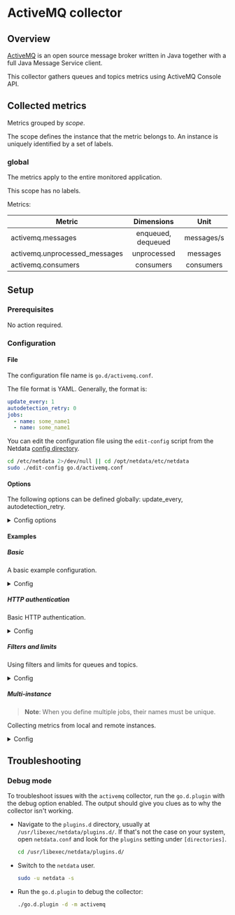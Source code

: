 # ActiveMQ collector

## Overview

[ActiveMQ](https://activemq.apache.org/) is an open source message broker written in Java together with a full Java Message Service client.

This collector gathers queues and topics metrics using ActiveMQ Console API.

## Collected metrics

Metrics grouped by *scope*.

The scope defines the instance that the metric belongs to. An instance is uniquely identified by a set of labels.

### global

The metrics apply to the entire monitored application.

This scope has no labels.

Metrics:

|            Metric             |     Dimensions     |    Unit    |
| ----------------------------- | :----------------: | :--------: |
| activemq.messages             | enqueued, dequeued | messages/s |
| activemq.unprocessed_messages |    unprocessed     |  messages  |
| activemq.consumers            |     consumers      | consumers  |

## Setup

### Prerequisites

No action required.

### Configuration

#### File

The configuration file name is `go.d/activemq.conf`.

The file format is YAML. Generally, the format is:

```yaml
update_every: 1
autodetection_retry: 0
jobs:
  - name: some_name1
  - name: some_name1
```

You can edit the configuration file using the `edit-config` script from the
Netdata [config directory](https://github.com/netdata/netdata/blob/master/docs/configure/nodes.md#the-netdata-config-directory).

```bash
cd /etc/netdata 2>/dev/null || cd /opt/netdata/etc/netdata
sudo ./edit-config go.d/activemq.conf
```

#### Options

The following options can be defined globally: update_every, autodetection_retry.

<details>
<summary>Config options</summary>

|         Name         |                                                              Description                                                              |         Default         | Required |
| :------------------: | ------------------------------------------------------------------------------------------------------------------------------------- | :---------------------: | :------: |
|     update_every     | Data collection frequency.                                                                                                            |            1            |          |
| autodetection_retry  | Re-check interval in seconds. Zero means not to schedule re-check.                                                                    |            0            |          |
|         url          | Server URL.                                                                                                                           | <http://localhost:8161> |   yes    |
|       webadmin       | Webadmin root path.                                                                                                                   |          admin          |   yes    |
|      max_queues      | Maximum number of concurrently collected queues.                                                                                      |           50            |          |
|      max_topics      | Maximum number of concurrently collected topics.                                                                                      |           50            |          |
|    queues_filter     | Queues filter. Syntax is [simple patterns](https://github.com/netdata/netdata/tree/master/libnetdata/simple_pattern#simple-patterns). |                         |          |
|    topics_filter     | Topics filter. Syntax is [simple patterns](https://github.com/netdata/netdata/tree/master/libnetdata/simple_pattern#simple-patterns). |                         |          |
|       username       | Username for basic HTTP authentication.                                                                                               |                         |          |
|       password       | Password for basic HTTP authentication.                                                                                               |                         |          |
|    proxy_username    | Username for proxy basic HTTP authentication.                                                                                         |                         |          |
|    proxy_password    | Password for proxy basic HTTP authentication.                                                                                         |                         |          |
|        method        | HTTP request method.                                                                                                                  |           GET           |          |
|       timeout        | HTTP request timeout.                                                                                                                 |            1            |          |
|         body         | HTTP request body.                                                                                                                    |                         |          |
|       headers        | HTTP request headers.                                                                                                                 |                         |          |
| not_follow_redirects | Redirect handling policy. Controls whether the client follows redirects.                                                              |           no            |          |
|   tls_skip_verify    | Server certificate chain and hostname validation policy. Controls whether the client performs this check.                             |           no            |          |
|        tls_ca        | Certification authority that the client uses when verifying the server's certificates.                                                |                         |          |
|       tls_cert       | Client TLS certificate.                                                                                                               |                         |          |
|       tls_key        | Client TLS key.                                                                                                                       |                         |          |

</details>

#### Examples

##### Basic

A basic example configuration.
<details>
<summary>Config</summary>

```yaml
jobs:
  - name: local
    url: http://127.0.0.1:8161
    webadmin: admin
```

</details>

##### HTTP authentication

Basic HTTP authentication.
<details>
<summary>Config</summary>

```yaml
jobs:
  - name: local
    url: http://127.0.0.1:8161
    webadmin: admin
    username: foo
    password: bar
```

</details>

##### Filters and limits

Using filters and limits for queues and topics.
<details>
<summary>Config</summary>

```yaml
jobs:
  - name: local
    url: http://127.0.0.1:8161
    webadmin: admin
    max_queues: 100
    max_topics: 100
    queues_filter: '!sandr* *'
    topics_filter: '!sandr* *'
```

</details>

##### Multi-instance

> **Note**: When you define multiple jobs, their names must be unique.

Collecting metrics from local and remote instances.

<details>
<summary>Config</summary>

```yaml
jobs:
  - name: local
    url: http://127.0.0.1:8161
    webadmin: admin

  - name: remote
    url: http://192.0.2.1:8161
    webadmin: admin
```

</details>

## Troubleshooting

### Debug mode

To troubleshoot issues with the `activemq` collector, run the `go.d.plugin` with the debug option enabled. The output
should give you clues as to why the collector isn't working.

- Navigate to the `plugins.d` directory, usually at `/usr/libexec/netdata/plugins.d/`. If that's not the case on
  your system, open `netdata.conf` and look for the `plugins` setting under `[directories]`.

  ```bash
  cd /usr/libexec/netdata/plugins.d/
  ```

- Switch to the `netdata` user.

  ```bash
  sudo -u netdata -s
  ```

- Run the `go.d.plugin` to debug the collector:

  ```bash
  ./go.d.plugin -d -m activemq
  ```
